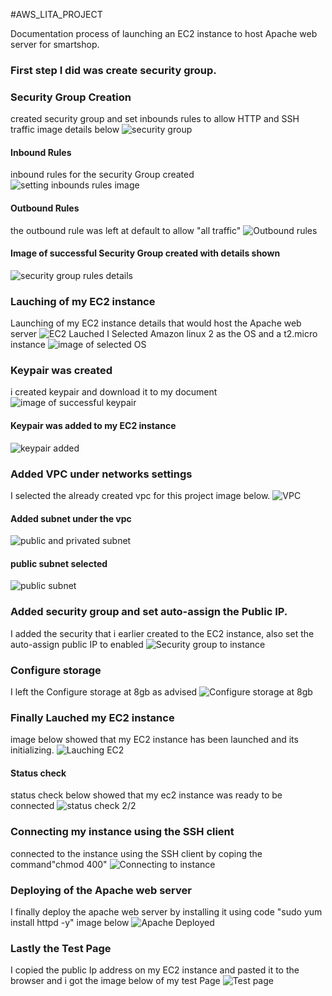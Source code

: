 #AWS_LITA_PROJECT

Documentation process of launching an EC2 instance to host Apache web server for smartshop.
### First step I did was create security group.
### Security Group Creation
created security group and set inbounds rules to allow HTTP and SSH traffic
image details below
![security group](/security_group.png)
#### Inbound Rules
inbound rules for the security Group created
![setting inbounds rules image](/inbound_rules.png)
#### Outbound Rules
the outbound rule was left at default to allow "all traffic"
![Outbound rules](/outbound_rule.png)
#### Image of successful Security Group created with details shown
![security group rules details](/Security_detail.png)
### Lauching of my EC2 instance
Launching of my EC2 instance details that would host the Apache web server
![EC2 Lauched](/ec2.png)
I Selected Amazon linux 2 as the OS and a t2.micro instance
![image of selected OS](/ami.png)
### Keypair was created
i created keypair and download it to my document
![image of successful keypair](/keyp.png)
#### Keypair was added to my EC2 instance
![keypair added](/key_pair.png)
### Added VPC under networks settings
I selected the already created vpc for this project image below.
![VPC](/lita_vpc.png)
#### Added subnet under the vpc
![public and privated subnet](/private_public.png)
#### public subnet selected 
![public subnet](/public_subnet.png)
### Added security group and set auto-assign the Public IP.
I added the security that i earlier created to the EC2 instance, also set the auto-assign public IP to enabled
![Security group to instance](/SG_A.png)
### Configure storage
I left the Configure storage at 8gb as advised
![Configure storage at 8gb](/config_storage.png)
### Finally Lauched my EC2 instance
image below showed that my EC2 instance has been launched and its initializing.
![Lauching EC2](/EC2_L.png)
#### Status check 
 status check below showed that my ec2 instance was ready to be connected
![status check 2/2](/ec2_status.png)
### Connecting my instance using the SSH client 
connected to the instance using the SSH client by coping the command"chmod 400"
![Connecting to instance](/connect_ssh.png)
### Deploying of the Apache web server 
I finally deploy the apache web server by installing it using code "sudo yum install httpd -y"
image below
![Apache Deployed](/apache_connected.png)
### Lastly the Test Page
I copied the public Ip address on my EC2 instance and pasted it to the browser and i got the image below of my test Page
![Test page](/test_page.png)
